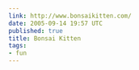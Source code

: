 ```yaml
---
link: http://www.bonsaikitten.com/
date: 2005-09-14 19:57 UTC
published: true
title: Bonsai Kitten
tags:
- fun
---
```



